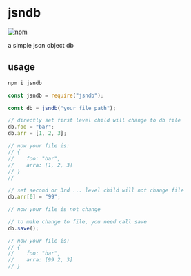 # jsndb

[![npm](https://img.shields.io/npm/v/jsndb)](https://www.npmjs.com/package/jsndb)

a simple json object db

## usage

```sh
npm i jsndb
```

```javascript
const jsndb = require("jsndb");

const db = jsndb("your file path");

// directly set first level child will change to db file
db.foo = "bar";
db.arr = [1, 2, 3];

// now your file is:
// {
//    foo: "bar",
//    arra: [1, 2, 3]
// }
//

// set second or 3rd ... level child will not change file
db.arr[0] = "99";

// now your file is not change

// to make change to file, you need call save
db.save();

// now your file is:
// {
//    foo: "bar",
//    arra: [99 2, 3]
// }
```
